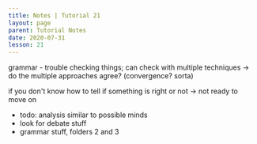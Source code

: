 ```yaml
---
title: Notes | Tutorial 21
layout: page
parent: Tutorial Notes
date: 2020-07-31
lesson: 21
---
```


grammar - trouble checking things; can check with multiple techniques -> do the multiple approaches agree? (convergence? sorta)

if you don't know how to tell if something is right or not -> not ready to move on

- todo: analysis similar to possible minds
- look for debate stuff
- grammar stuff, folders 2 and 3
